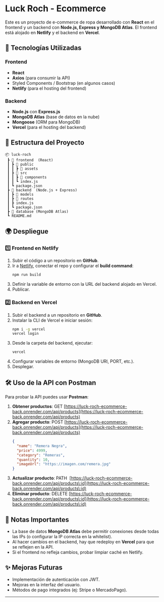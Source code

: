 # Luck Roch - Ecommerce

Este es un proyecto de e-commerce de ropa desarrollado con **React** en el frontend y un backend con **Node.js, Express y MongoDB Atlas**. El frontend está alojado en **Netlify** y el backend en **Vercel**.

## 🚀 Tecnologías Utilizadas

### Frontend

- **React**
- **Axios** (para consumir la API)
- Styled Components / Bootstrap (en algunos casos)
- **Netlify** (para el hosting del frontend)

### Backend

- **Node.js** con **Express.js**
- **MongoDB Atlas** (base de datos en la nube)
- **Mongoose** (ORM para MongoDB)
- **Vercel** (para el hosting del backend)

## 📂 Estructura del Proyecto

```
📦 luck-roch
 ┣ 📂 frontend  (React)
 ┃ ┣ 📂 public
 ┃ ┃ ┣ 📂 assets
 ┃ ┣ 📂 src
 ┃ ┃ ┣ 📂 components
 ┃ ┃ ┗ index.js
 ┃ ┗ package.json
 ┣ 📂 backend  (Node.js + Express)
 ┃ ┣ 📂 models
 ┃ ┣ 📂 routes
 ┃ ┣ index.js
 ┃ ┗ package.json
 ┣ 📂 database (MongoDB Atlas)
 ┗ README.md
```

## 🌍 Despliegue

### 1️⃣ **Frontend en Netlify**

1. Subir el código a un repositorio en **GitHub**.
2. Ir a [Netlify](https://www.netlify.com/), conectar el repo y configurar el **build command**:
   ```bash
   npm run build
   ```
3. Definir la variable de entorno con la URL del backend alojado en Vercel.
4. Publicar.

### 2️⃣ **Backend en Vercel**

1. Subir el backend a un repositorio en **GitHub**.
2. Instalar la CLI de Vercel e iniciar sesión:
   ```bash
   npm i -g vercel
   vercel login
   ```
3. Desde la carpeta del backend, ejecutar:
   ```bash
   vercel
   ```
4. Configurar variables de entorno (MongoDB URI, PORT, etc.).
5. Desplegar.

## 🛠️ Uso de la API con Postman

Para probar la API puedes usar **Postman**:

1. **Obtener productos**: GET [https://luck-roch-ecommerce-back.onrender.com/api/products](https://luck-roch-ecommerce-back.onrender.com/api/products)
2. **Agregar producto**: POST [https://luck-roch-ecommerce-back.onrender.com/api/products](https://luck-roch-ecommerce-back.onrender.com/api/products)
   ```json
   {
     "name": "Remera Negra",
     "price": 4999,
     "category": "Remeras",
     "quantity": 10,
     "imageUrl": "https://imagen.com/remera.jpg"
   }
   ```
3. **Actualizar producto**: PATH  [https://luck-roch-ecommerce-back.onrender.com/api/products\:id](https://luck-roch-ecommerce-back.onrender.com/api/products\:id)
4. **Eliminar producto**: DELETE [https://luck-roch-ecommerce-back.onrender.com/api/products\:id](https://luck-roch-ecommerce-back.onrender.com/api/products\:id)

## 📌 Notas Importantes

- La base de datos **MongoDB Atlas** debe permitir conexiones desde todas las IPs (o configurar la IP correcta en la whitelist).
- Al hacer cambios en el backend, hay que redeploy en **Vercel** para que se reflejen en la API.
- Si el frontend no refleja cambios, probar limpiar caché en Netlify.

## ✨ Mejoras Futuras

- Implementación de autenticación con JWT.
- Mejoras en la interfaz del usuario.
- Métodos de pago integrados (ej: Stripe o MercadoPago).

---

